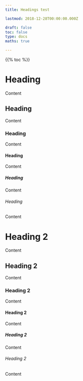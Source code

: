```yaml
---
title: Headings test 

lastmod: 2018-12-28T00:00:00.000Z

draft: false
toc: false
type: docs
maths: true

---
```


{{% toc %}}

# Heading
 
Content
 
## Heading

Content
 
### Heading

Content
 
#### Heading
 
 Content
 
##### Heading
 
 Content
 
###### Heading

Content

# Heading 2
 
Content
 
## Heading 2

Content
 
### Heading 2

Content
 
#### Heading 2
 
 Content
 
##### Heading 2
 
 Content
 
###### Heading 2

Content
